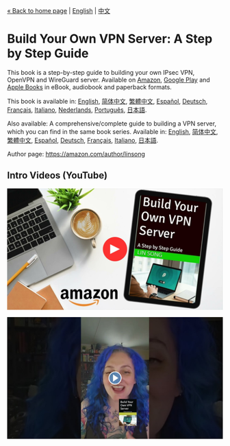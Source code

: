 [&laquo; Back to home page](../README.md) | [English](vpn-book.md) | [中文](vpn-book-zh.md)

# Build Your Own VPN Server: A Step by Step Guide

This book is a step-by-step guide to building your own IPsec VPN, OpenVPN and WireGuard server. Available on [Amazon](https://amazon.com/author/linsong), [Google Play](https://play.google.com/store/books/details?id=Rae_EAAAQBAJ) and [Apple Books](http://books.apple.com/us/book/id6449340753) in eBook, audiobook and paperback formats.

This book is available in: [English](https://books2read.com/vpnguide?store=amazon), [简体中文](https://books2read.com/vpnguidezh), [繁體中文](https://books2read.com/vpnguidezht), [Español](https://books2read.com/vpnguidees?store=amazon), [Deutsch](https://books2read.com/vpnguidede?store=amazon), [Français](https://books2read.com/vpnguidefr?store=amazon), [Italiano](https://books2read.com/vpnguideit?store=amazon), [Nederlands](https://books2read.com/vpnguidenl?store=amazon), [Português](https://books2read.com/vpnguidept?store=amazon), [日本語](https://books2read.com/vpnguideja?store=amazon).

Also available: A comprehensive/complete guide to building a VPN server, which you can find in the same book series. Available in: [English](https://books2read.com/vpn?store=amazon), [简体中文](https://books2read.com/vpnzh), [繁體中文](https://books2read.com/vpnzht), [Español](https://books2read.com/vpnes?store=amazon), [Deutsch](https://books2read.com/vpnde?store=amazon), [Français](https://books2read.com/vpnfr?store=amazon), [Italiano](https://books2read.com/vpnit?store=amazon), [日本語](https://books2read.com/vpnja?store=amazon).

Author page: https://amazon.com/author/linsong

## Intro Videos (YouTube)

[![Intro video 1 on YouTube](images/video-thumbnail-1.jpg)](https://www.youtube.com/watch?v=e5mbQCk-XPc)

[![Intro video 2 on YouTube](images/video-thumbnail-2.jpg)](https://www.youtube.com/watch?v=e8S_MQ_bdcA)
